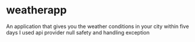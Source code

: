 # weatherapp
An application that gives you the weather conditions in your city within five days
I used api
provider
null safety and handling exception
